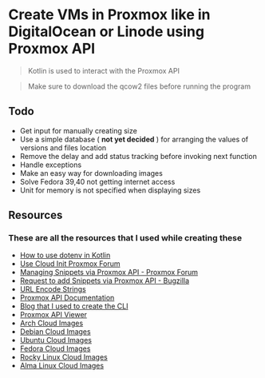 # Create VMs in Proxmox like in DigitalOcean or Linode using Proxmox API

> Kotlin is used to interact with the Proxmox API

> Make sure to download the qcow2 files before running the program

## Todo
- Get input for manually creating size
- Use a simple database ( **not yet decided** ) for arranging the values of versions and files location
- Remove the delay and add status tracking before invoking next function
- Handle exceptions
- Make an easy way for downloading images
- Solve Fedora 39,40 not getting internet access
- Unit for memory is not specified when displaying sizes

## Resources
### These are all the resources that I used while creating these
- [How to use dotenv in Kotlin](https://www.dotenv.org/docs/languages/kotlin)
- [Use Cloud Init Proxmox Forum](https://forum.proxmox.com/threads/cloudinit-via-api.123811/)
- [Managing Snippets via Proxmox API - Proxmox Forum ](https://forum.proxmox.com/threads/creating-snippets-using-pve-api.54081/)
- [Request to add Snippets via Proxmox API - Bugzilla](https://bugzilla.proxmox.com/show_bug.cgi?id=2208)
- [URL Encode Strings](https://www.urlencoder.org/)
- [Proxmox API Documentation](https://pve.proxmox.com/wiki/Proxmox_VE_API)
- [Blog that I used to create the CLI](https://technotim.live/posts/cloud-init-cloud-image/)
- [Proxmox API Viewer](https://pve.proxmox.com/pve-docs/api-viewer/)
- [Arch Cloud Images](https://geo.mirror.pkgbuild.com/images/)
- [Debian Cloud Images](https://cdimage.debian.org/images/cloud/)
- [Ubuntu Cloud Images](https://cloud-images.ubuntu.com/)
- [Fedora Cloud Images](https://dl-iad03.fedoraproject.org/pub/fedora/linux/releases/)
- [Rocky Linux Cloud Images](https://dl.rockylinux.org/pub/rocky/)
- [Alma Linux Cloud Images](https://repo.almalinux.org/almalinux/)